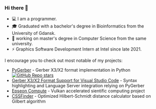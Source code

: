### Hi there 👋

- 💻 I am a programmer. 
- 🎓 Graduated with a bachelor's degree in Bioinformatics from the University of Gdansk. 
- 🌱 working on master's degree in Computer Science from the same university.
- ⚡ Graphics Software Development Intern at Intel since late 2021.

I encourage you to check out most notable of my projects:
- [PyGerber](https://github.com/Argmaster/pygerber) - Gerber X3/X2 format implementation in Python <a href="https://github.com/Argmaster/pygerber"><img src="https://img.shields.io/github/stars/Argmaster/pygerber" alt="GitHub Repo stars"></a>
- [Gerber X3/X2 Format Support for Visual Studio Code](https://github.com/Argmaster/vscode-gerber-format-support) - Syntax highlighting and Language Server integration relying on PyGerber
- [Epseon Compute](https://github.com/UniversityOfGdanskTeamPython/epseon_backend) - Vulkan accelerated sientific computing project
- [CSSFinder](https://github.com/Argmaster/CSSFinder) - Optimized Hilbert-Schmidt distance calculator based on Gilbert algorithm

